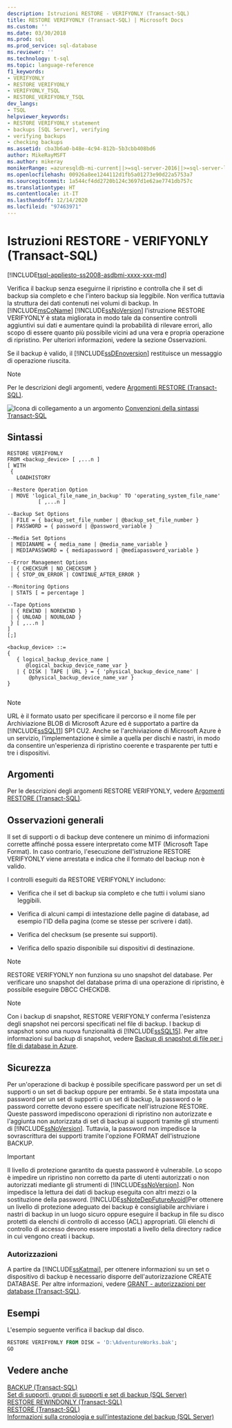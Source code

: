 ```yaml
---
description: Istruzioni RESTORE - VERIFYONLY (Transact-SQL)
title: RESTORE VERIFYONLY (Transact-SQL) | Microsoft Docs
ms.custom: ''
ms.date: 03/30/2018
ms.prod: sql
ms.prod_service: sql-database
ms.reviewer: ''
ms.technology: t-sql
ms.topic: language-reference
f1_keywords:
- VERIFYONLY
- RESTORE VERIFYONLY
- VERIFYONLY_TSQL
- RESTORE_VERIFYONLY_TSQL
dev_langs:
- TSQL
helpviewer_keywords:
- RESTORE VERIFYONLY statement
- backups [SQL Server], verifying
- verifying backups
- checking backups
ms.assetid: cba3b6a0-b48e-4c94-812b-5b3cbb408bd6
author: MikeRayMSFT
ms.author: mikeray
monikerRange: =azuresqldb-mi-current||>=sql-server-2016||>=sql-server-linux-2017
ms.openlocfilehash: 00926a8ee1244112d1fb5a01273e90d22a5753a7
ms.sourcegitcommit: 1a544cf4dd2720b124c3697d1e62ae7741db757c
ms.translationtype: HT
ms.contentlocale: it-IT
ms.lasthandoff: 12/14/2020
ms.locfileid: "97463971"
---
```

# <a name="restore-statements---verifyonly-transact-sql"></a>Istruzioni RESTORE - VERIFYONLY (Transact-SQL)
[!INCLUDE[tsql-appliesto-ss2008-asdbmi-xxxx-xxx-md](../../includes/tsql-appliesto-ss2008-asdbmi-xxxx-xxx-md.md )]

  Verifica il backup senza eseguirne il ripristino e controlla che il set di backup sia completo e che l'intero backup sia leggibile. Non verifica tuttavia la struttura dei dati contenuti nei volumi di backup. In [!INCLUDE[msCoName](../../includes/msconame-md.md)] [!INCLUDE[ssNoVersion](../../includes/ssnoversion-md.md)] l'istruzione RESTORE VERIFYONLY è stata migliorata in modo tale da consentire controlli aggiuntivi sui dati e aumentare quindi la probabilità di rilevare errori, allo scopo di essere quanto più possibile vicini ad una vera e propria operazione di ripristino. Per ulteriori informazioni, vedere la sezione Osservazioni.  

 Se il backup è valido, il [!INCLUDE[ssDEnoversion](../../includes/ssdenoversion-md.md)] restituisce un messaggio di operazione riuscita.  
  
> [!NOTE]  
>  Per le descrizioni degli argomenti, vedere [Argomenti RESTORE &#40;Transact-SQL&#41;](../../t-sql/statements/restore-statements-arguments-transact-sql.md).  
  
 ![Icona di collegamento a un argomento](../../database-engine/configure-windows/media/topic-link.gif "Icona di collegamento a un argomento") [Convenzioni della sintassi Transact-SQL](../../t-sql/language-elements/transact-sql-syntax-conventions-transact-sql.md)  
  
## <a name="syntax"></a>Sintassi  
  
```syntaxsql
RESTORE VERIFYONLY  
FROM <backup_device> [ ,...n ]  
[ WITH    
 {  
   LOADHISTORY   
  
--Restore Operation Option  
 | MOVE 'logical_file_name_in_backup' TO 'operating_system_file_name'   
          [ ,...n ]   
  
--Backup Set Options  
 | FILE = { backup_set_file_number | @backup_set_file_number }   
 | PASSWORD = { password | @password_variable }   
  
--Media Set Options  
 | MEDIANAME = { media_name | @media_name_variable }   
 | MEDIAPASSWORD = { mediapassword | @mediapassword_variable }  
  
--Error Management Options  
 | { CHECKSUM | NO_CHECKSUM }   
 | { STOP_ON_ERROR | CONTINUE_AFTER_ERROR }  
  
--Monitoring Options  
 | STATS [ = percentage ]   
  
--Tape Options  
 | { REWIND | NOREWIND }   
 | { UNLOAD | NOUNLOAD }    
 } [ ,...n ]  
]  
[;]  
  
<backup_device> ::=  
{   
   { logical_backup_device_name |  
      @logical_backup_device_name_var }  
   | { DISK | TAPE | URL } = { 'physical_backup_device_name' |  
       @physical_backup_device_name_var }   
}  
  
```  
 > [!NOTE] 
> URL è il formato usato per specificare il percorso e il nome file per Archiviazione BLOB di Microsoft Azure ed è supportato a partire da [!INCLUDE[ssSQL11](../../includes/sssql11-md.md)] SP1 CU2. Anche se l'archiviazione di Microsoft Azure è un servizio, l'implementazione è simile a quella per dischi e nastri, in modo da consentire un'esperienza di ripristino coerente e trasparente per tutti e tre i dispositivi.
 
## <a name="arguments"></a>Argomenti  
 Per le descrizioni degli argomenti RESTORE VERIFYONLY, vedere [Argomenti RESTORE &#40;Transact-SQL&#41;](../../t-sql/statements/restore-statements-arguments-transact-sql.md).  
  
## <a name="general-remarks"></a>Osservazioni generali  
 Il set di supporti o di backup deve contenere un minimo di informazioni corrette affinché possa essere interpretato come MTF (Microsoft Tape Format). In caso contrario, l'esecuzione dell'istruzione RESTORE VERIFYONLY viene arrestata e indica che il formato del backup non è valido.  
  
 I controlli eseguiti da RESTORE VERIFYONLY includono:  
  
-   Verifica che il set di backup sia completo e che tutti i volumi siano leggibili.  
  
-   Verifica di alcuni campi di intestazione delle pagine di database, ad esempio l'ID della pagina (come se stesse per scrivere i dati).  
  
-   Verifica del checksum (se presente sui supporti).  
  
-   Verifica dello spazio disponibile sui dispositivi di destinazione.  
  
> [!NOTE]  
>  RESTORE VERIFYONLY non funziona su uno snapshot del database. Per verificare uno snapshot del database prima di una operazione di ripristino, è possibile eseguire DBCC CHECKDB.  
  
> [!NOTE]  
>  Con i backup di snapshot, RESTORE VERIFYONLY conferma l'esistenza degli snapshot nei percorsi specificati nel file di backup. I backup di snapshot sono una nuova funzionalità di [!INCLUDE[ssSQL15](../../includes/sssql15-md.md)]. Per altre informazioni sul backup di snapshot, vedere [Backup di snapshot di file per i file di database in Azure](../../relational-databases/backup-restore/file-snapshot-backups-for-database-files-in-azure.md).  
  
## <a name="security"></a>Sicurezza  
 Per un'operazione di backup è possibile specificare password per un set di supporti o un set di backup oppure per entrambi. Se è stata impostata una password per un set di supporti o un set di backup, la password o le password corrette devono essere specificate nell'istruzione RESTORE. Queste password impediscono operazioni di ripristino non autorizzate e l'aggiunta non autorizzata di set di backup ai supporti tramite gli strumenti di [!INCLUDE[ssNoVersion](../../includes/ssnoversion-md.md)]. Tuttavia, la password non impedisce la sovrascrittura dei supporti tramite l'opzione FORMAT dell'istruzione BACKUP.  
  
> [!IMPORTANT]  
>  Il livello di protezione garantito da questa password è vulnerabile. Lo scopo è impedire un ripristino non corretto da parte di utenti autorizzati o non autorizzati mediante gli strumenti di [!INCLUDE[ssNoVersion](../../includes/ssnoversion-md.md)]. Non impedisce la lettura dei dati di backup eseguita con altri mezzi o la sostituzione della password. [!INCLUDE[ssNoteDepFutureAvoid](../../includes/ssnotedepfutureavoid-md.md)]Per ottenere un livello di protezione adeguato dei backup è consigliabile archiviare i nastri di backup in un luogo sicuro oppure eseguire il backup in file su disco protetti da elenchi di controllo di accesso (ACL) appropriati. Gli elenchi di controllo di accesso devono essere impostati a livello della directory radice in cui vengono creati i backup.  
  
### <a name="permissions"></a>Autorizzazioni  
 A partire da [!INCLUDE[ssKatmai](../../includes/sskatmai-md.md)], per ottenere informazioni su un set o dispositivo di backup è necessario disporre dell'autorizzazione CREATE DATABASE. Per altre informazioni, vedere [GRANT - autorizzazioni per database &#40;Transact-SQL&#41;](../../t-sql/statements/grant-database-permissions-transact-sql.md).  
 
## <a name="examples"></a>Esempi  
 L'esempio seguente verifica il backup dal disco.
  
```sql  
RESTORE VERIFYONLY FROM DISK = 'D:\AdventureWorks.bak';
GO
```  
  
## <a name="see-also"></a>Vedere anche  
 [BACKUP &#40;Transact-SQL&#41;](../../t-sql/statements/backup-transact-sql.md)   
 [Set di supporti, gruppi di supporti e set di backup &#40;SQL Server&#41;](../../relational-databases/backup-restore/media-sets-media-families-and-backup-sets-sql-server.md)   
 [RESTORE REWINDONLY &#40;Transact-SQL&#41;](../../t-sql/statements/restore-statements-rewindonly-transact-sql.md)   
 [RESTORE &#40;Transact-SQL&#41;](../../t-sql/statements/restore-statements-transact-sql.md)   
 [Informazioni sulla cronologia e sull'intestazione del backup &#40;SQL Server&#41;](../../relational-databases/backup-restore/backup-history-and-header-information-sql-server.md)  
  
  
